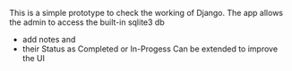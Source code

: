 This is a simple prototype to check the working of Django.
The app allows the admin to access the built-in sqlite3 db
- add notes and
- their Status as Completed or In-Progess
Can be extended to improve the UI
